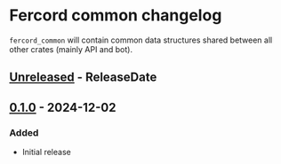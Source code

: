# Fercord common changelog

`fercord_common` will contain common data structures shared between all other crates (mainly API and bot).

<!-- next-header -->

## [Unreleased] - ReleaseDate

## [0.1.0] - 2024-12-02

### Added
- Initial release

<!-- next-url -->
[Unreleased]: https://github.com/kekonn/fercord/compare/fercord_common-v0.1.0...HEAD
[0.1.0]: https://github.com/kekonn/fercord/compare/2b0df937a95c61775b2bdbadcbc212615ac2029d...fercord_common-v0.1.0
